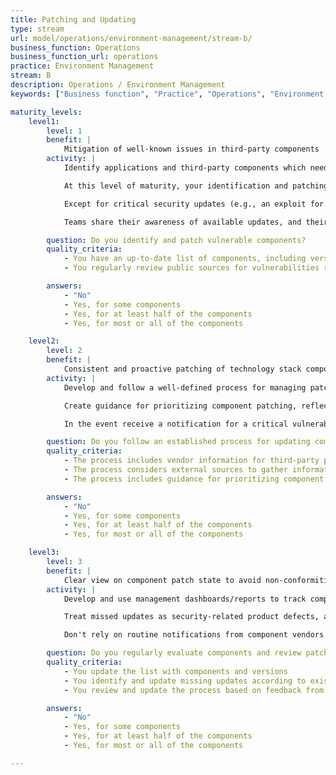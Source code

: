 ```yaml
---
title: Patching and Updating
type: stream
url: model/operations/environment-management/stream-b/
business_function: Operations
business_function_url: operations
practice: Environment Management
stream: B
description: Operations / Environment Management
keywords: ["Business function", "Practice", "Operations", "Environment Management"]

maturity_levels:
    level1:
        level: 1
        benefit: |
            Mitigation of well-known issues in third-party components
        activity: |
            Identify applications and third-party components which need to be updated or patched, including underlying operating systems, application servers, and third-party code libraries.

            At this level of maturity, your identification and patching activities are best-effort and _ad hoc_, without a managed process for tracking component versions, available updates, and patch status. However, high-level requirements for patching activities (e.g., testing patches before pushing to production) may exist, and product teams are achieving best-effort compliance with those requirements.

            Except for critical security updates (e.g., an exploit for a third-party component has been publicly released), teams leverage maintenance windows established for other purposes to apply component patches. For software developed by the organization, component patches are delivered to customers and organization-managed solutions only as part of feature releases.

            Teams share their awareness of available updates, and their experiences with patching, on an _ad hoc_ basis. Ensure teams can determine the versions of all components in use, to evaluate whether their products are affected by a security vulnerability when notified. However, the process for generating and maintaining component lists may require significant analyst effort.

        question: Do you identify and patch vulnerable components?
        quality_criteria:
            - You have an up-to-date list of components, including version information
            - You regularly review public sources for vulnerabilities related to your components

        answers:
            - "No"
            - Yes, for some components
            - Yes, for at least half of the components
            - Yes, for most or all of the components

    level2:
        level: 2
        benefit: |
            Consistent and proactive patching of technology stack components
        activity: |
            Develop and follow a well-defined process for managing patches to application components across the technology stacks in use. Ensure processes include regular schedules for applying vendor updates, aligned with vendor update calendars (e.g., Microsoft Patch Tuesday). For software developed by the organization, deliver releases to customers and organization-managed solutions on a regular basis (e.g., monthly), regardless of whether you are including new features.

            Create guidance for prioritizing component patching, reflecting your risk tolerance and management objectives. Consider operational factors (e.g., criticality of the application, severity of the vulnerabilities addressed) in determining priorities for testing and applying patches.

            In the event receive a notification for a critical vulnerability in a component, while no patch is yet available, triage and handle the situation as a risk management issue (e.g., implement compensating controls, obtain customer risk acceptance, or disable affected applications/features).

        question: Do you follow an established process for updating components of your technology stacks?
        quality_criteria:
            - The process includes vendor information for third-party patches
            - The process considers external sources to gather information about zero day attacks, and includes appropriate risk mitigation steps
            - The process includes guidance for prioritizing component updates

        answers:
            - "No"
            - Yes, for some components
            - Yes, for at least half of the components
            - Yes, for most or all of the components

    level3:
        level: 3
        benefit: |
            Clear view on component patch state to avoid non-conformities
        activity: |
            Develop and use management dashboards/reports to track compliance with patching processes and SLAs, across the portfolio. Ensure dependency management and application packaging processes can support applying component-level patches at any time, to meet required SLAs.

            Treat missed updates as security-related product defects, and manage their triage and correction in accordance with your established Defect Management practice.

            Don't rely on routine notifications from component vendors to learn about vulnerabilities and associated patches. Monitor a variety of external threat intelligence sources, to learn about zero day vulnerabilities; handle those affecting your applications as risk management issues.

        question: Do you regularly evaluate components and review patch level status?
        quality_criteria:
            - You update the list with components and versions
            - You identify and update missing updates according to existing SLA
            - You review and update the process based on feedback from the people who perform patching

        answers:
            - "No"
            - Yes, for some components
            - Yes, for at least half of the components
            - Yes, for most or all of the components

---
```

